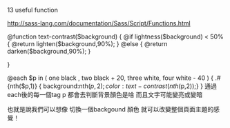 13 useful function

http://sass-lang.com/documentation/Sass/Script/Functions.html




@function text-contrast($background) {
    @if lightness($background) < 50% {
        @return lighten($background,90%);
    } @else {
        @return darken($background,90%);
    }

}

@each $p in (
one black ,
two black + 20,
three white,
four white - 40
) {
    .#{nth($p,1)} { background:nth($p,2); color:text-contrast(nth($p,2));}
}
通過each後的每一個tag p 都會去判斷背景顏色是啥 而且文字可能變亮或變暗

也就是說我們可以想像 切換一個backgound 顏色 就可以改變整個頁面主題的感覺！
